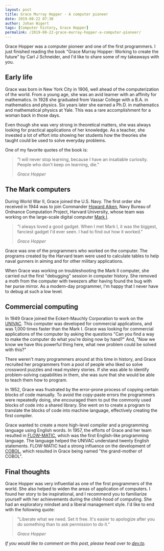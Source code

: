 ```yaml
---
layout: post
title: Grace Murray Hopper - A computer pioneer
date: 2019-08-22 07:30
author: Johan Wigert
tags: [Computer history, Grace Hopper]
permalink: /2019-08-22-grace-murray-hopper-a-computer-pioneer/
---
```

<!-- wp:paragraph -->
<p>Grace Hopper was a computer pioneer and one of the first programmers. I just finished reading the book "Grace Murray Hopper: Working to create the future" by Carl J Schneider, and I'd like to share some of my takeaways with you.</p>
<!-- /wp:paragraph -->
<!--more-->
<!-- wp:heading -->
<h2>Early life</h2>
<!-- /wp:heading -->

<!-- wp:paragraph -->
<p>Grace was born in New York City in 1906, well ahead of the computerization of the world. From a young age, she was an avid learner with an affinity for mathematics. In 1928 she graduated from Vassar College with a B.A. in mathematics and physics. Six years later she earned a Ph.D. in mathematics and mathematical physics at Yale. This was a rare accomplishment for a woman back in those days.</p>
<!-- /wp:paragraph -->

<!-- wp:paragraph -->
<p>Even though she was very strong in theoretical matters, she was always looking for practical applications of her knowledge. As a teacher, she invested a lot of effort into showing her students how the theories she taught could be used to solve everyday problems.</p>
<!-- /wp:paragraph -->

<!-- wp:paragraph -->
<p>One of my favorite quotes of the book is:</p>
<!-- /wp:paragraph -->

<!-- wp:quote -->
<blockquote class="wp-block-quote"><p>"I will never stop learning, because I have an insatiable curiosity. People who don't keep on learning, die."</p><cite>Grace Hopper</cite></blockquote>
<!-- /wp:quote -->

<!-- wp:heading -->
<h2>The Mark computers</h2>
<!-- /wp:heading -->

<!-- wp:paragraph -->
<p>During World War II, Grace joined the U.S. Navy. The first order she received in 1944 was to join Commander <a href="https://en.wikipedia.org/wiki/Howard_H._Aiken">Howard Aiken</a>, Navy Bureau of Ordnance Computation Project, Harvard University, whose team was working on the large-scale digital computer <a href="https://en.wikipedia.org/wiki/Harvard_Mark_I">Mark I</a>. </p>
<!-- /wp:paragraph -->

<!-- wp:quote -->
<blockquote class="wp-block-quote"><p>"I always loved a good gadget. When I met Mark I, it was the biggest, fanciest gadget I'd ever seen. I had to find out how it worked."</p><cite>Grace Hopper</cite></blockquote>
<!-- /wp:quote -->

<!-- wp:paragraph -->
<p>Grace was one of the programmers who worked on the computer. The programs created by the Harvard team were used to calculate tables to help naval gunners in aiming and for other military applications.</p>
<!-- /wp:paragraph -->

<!-- wp:paragraph -->
<p>When Grace was working on troubleshooting the Mark II computer, she carried out the first "debugging" session in computer history. She removed a moth from the computer with tweezers after having found the bug with her purse mirror. As a modern-day programmer, I'm happy that I never have to debug at such a low level.</p>
<!-- /wp:paragraph -->

<!-- wp:heading -->
<h2>Commercial computing</h2>
<!-- /wp:heading -->

<!-- wp:paragraph -->
<p>In 1949 Grace joined the Eckert-Mauchly Corporation to work on the <a href="https://en.wikipedia.org/wiki/UNIVAC">UNIVAC</a>. This computer was developed for commercial applications, and was 1,000 times faster than the Mark I. Grace was looking for commercial applications of the computer by asking the questions "Can you find a way to make the computer do what you're doing now by hand?" And, "Now we know we have this powerful thing here, what new problem could be solved with this?"</p>
<!-- /wp:paragraph -->

<!-- wp:paragraph -->
<p>There weren't many programmers around at this time in history, and Grace recruited her programmers from a pool of people who liked so solve crossword puzzles and read mystery stories. If she was able to identify problem-solving capabilities in them, she was sure that she would be able to teach them how to program.</p>
<!-- /wp:paragraph -->

<!-- wp:paragraph -->
<p>In 1952, Grace was frustrated by the error-prone process of copying certain blocks of code manually. To avoid the copy-paste errors the programmers were repeatedly doing, she encouraged them to put the commonly used blocks of code into a shared library. She went on to create a program to translate the blocks of code into machine language, effectively creating the first compiler.</p>
<!-- /wp:paragraph -->

<!-- wp:paragraph -->
<p>Grace wanted to create a more high-level compiler and a programming language using English words. In 1957, the efforts of Grace and her team resulted in <a href="https://en.wikipedia.org/wiki/FLOW-MATIC">FLOW-MATIC</a>, which was the first English-like programming language. The language helped the UNIVAC understand twenty English statements. FLOW-MATIC had a strong influence on the development of <a href="https://en.wikipedia.org/wiki/COBOL">COBOL</a>, which resulted in Grace being named "the grand-mother of COBOL".</p>
<!-- /wp:paragraph -->

<!-- wp:heading -->
<h2>Final thoughts</h2>
<!-- /wp:heading -->

<!-- wp:paragraph -->
<p>Grace Hopper was very influential as one of the first programmers of the world. She also helped to widen the areas of application of computers. I found her story to be inspirational, and I recommend you to familiarize yourself with her achievements during the child-hood of computing. She had an exploratory mindset and a liberal management style. I'd like to end with the following quote:</p>
<!-- /wp:paragraph -->

<!-- wp:quote -->
<blockquote class="wp-block-quote"><p>"Liberate what we need. Set it free. It's easier to apologize after you do something than to ask permission to do it." </p><cite>Grace Hopper</cite></blockquote>
<!-- /wp:quote -->

<!-- wp:paragraph -->
<p><em>If you would like to comment on this post, please head over to <a href="https://dev.to/jwigert/grace-murray-hopper-a-computer-pioneer-11an">dev.to</a>.</em></p>
<!-- /wp:paragraph -->